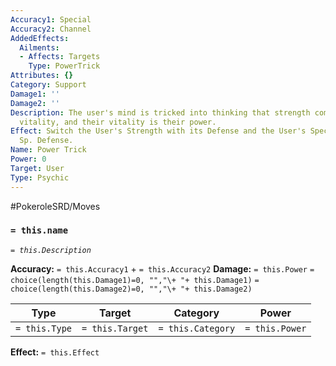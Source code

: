 ```yaml
---
Accuracy1: Special
Accuracy2: Channel
AddedEffects:
  Ailments:
  - Affects: Targets
    Type: PowerTrick
Attributes: {}
Category: Support
Damage1: ''
Damage2: ''
Description: The user's mind is tricked into thinking that strength comes from their
  vitality, and their vitality is their power.
Effect: Switch the User's Strength with its Defense and the User's Special with its
  Sp. Defense.
Name: Power Trick
Power: 0
Target: User
Type: Psychic
---
```


#PokeroleSRD/Moves

### `= this.name`
*`= this.Description`*

**Accuracy:** `= this.Accuracy1` + `= this.Accuracy2`
**Damage:** `= this.Power` `= choice(length(this.Damage1)=0, "","\+ "+ this.Damage1)` `= choice(length(this.Damage2)=0, "","\+ "+ this.Damage2)`

| Type          | Target          | Category          | Power          |
| ------------- | --------------- | ----------------  | -------------- |
| `= this.Type` | `= this.Target` | `= this.Category` | `= this.Power` | 

**Effect:** `= this.Effect`
